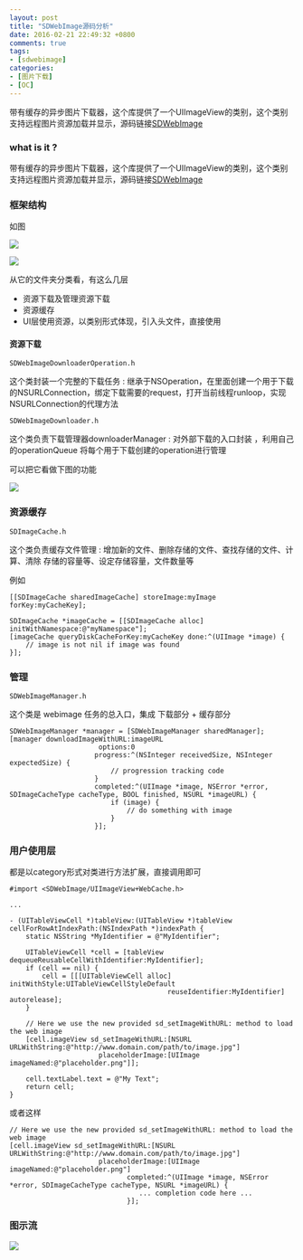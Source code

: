 ```yaml
---
layout: post
title: "SDWebImage源码分析"
date: 2016-02-21 22:49:32 +0800
comments: true
tags:
- [sdwebimage]
categories:
- [图片下载]
- [OC]
---
```


带有缓存的异步图片下载器，这个库提供了一个UIImageView的类别，这个类别支持远程图片资源加载并显示，源码链接[SDWebImage](https://github.com/rs/SDWebImage)

<!-- more -->

### what is it ?

带有缓存的异步图片下载器，这个库提供了一个UIImageView的类别，这个类别支持远程图片资源加载并显示，源码链接[SDWebImage](https://github.com/rs/SDWebImage)
 
### 框架结构

如图

![](/images/sdwebimage.jpg)

![](/images/sdwebimage_ifelse.png)

从它的文件夹分类看，有这么几层

* 资源下载及管理资源下载
* 资源缓存
* UI层使用资源，以类别形式体现，引入头文件，直接使用

#### 资源下载

```
SDWebImageDownloaderOperation.h
```
这个类封装一个完整的下载任务 : 继承于NSOperation，在里面创建一个用于下载的NSURLConnection，绑定下载需要的request，打开当前线程runloop，实现NSURLConnection的代理方法

```
SDWebImageDownloader.h

```
这个类负责下载管理器downloaderManager : 对外部下载的入口封装 ，利用自己的operationQueue 将每个用于下载创建的operation进行管理

可以把它看做下图的功能

![](/images/downloadmanager.jpg)


### 资源缓存

```
SDImageCache.h
```
这个类负责缓存文件管理 : 增加新的文件、删除存储的文件、查找存储的文件、计算、清除 存储的容量等、设定存储容量，文件数量等

例如

```
[[SDImageCache sharedImageCache] storeImage:myImage forKey:myCacheKey];

```

```
SDImageCache *imageCache = [[SDImageCache alloc] initWithNamespace:@"myNamespace"];
[imageCache queryDiskCacheForKey:myCacheKey done:^(UIImage *image) {
    // image is not nil if image was found
}];

```

### 管理

```
SDWebImageManager.h
```
这个类是 webimage 任务的总入口，集成 下载部分 + 缓存部分

```
SDWebImageManager *manager = [SDWebImageManager sharedManager];
[manager downloadImageWithURL:imageURL
                      options:0
                     progress:^(NSInteger receivedSize, NSInteger expectedSize) {
                         // progression tracking code
                     }
                     completed:^(UIImage *image, NSError *error, SDImageCacheType cacheType, BOOL finished, NSURL *imageURL) {
                         if (image) {
                             // do something with image
                         }
                     }];
```

### 用户使用层

都是以category形式对类进行方法扩展，直接调用即可

```
#import <SDWebImage/UIImageView+WebCache.h>

...

- (UITableViewCell *)tableView:(UITableView *)tableView cellForRowAtIndexPath:(NSIndexPath *)indexPath {
    static NSString *MyIdentifier = @"MyIdentifier";

    UITableViewCell *cell = [tableView dequeueReusableCellWithIdentifier:MyIdentifier];
    if (cell == nil) {
        cell = [[[UITableViewCell alloc] initWithStyle:UITableViewCellStyleDefault
                                       reuseIdentifier:MyIdentifier] autorelease];
    }

    // Here we use the new provided sd_setImageWithURL: method to load the web image
    [cell.imageView sd_setImageWithURL:[NSURL URLWithString:@"http://www.domain.com/path/to/image.jpg"]
                      placeholderImage:[UIImage imageNamed:@"placeholder.png"]];

    cell.textLabel.text = @"My Text";
    return cell;
}
```

或者这样

```
// Here we use the new provided sd_setImageWithURL: method to load the web image
[cell.imageView sd_setImageWithURL:[NSURL URLWithString:@"http://www.domain.com/path/to/image.jpg"]
                      placeholderImage:[UIImage imageNamed:@"placeholder.png"]
                             completed:^(UIImage *image, NSError *error, SDImageCacheType cacheType, NSURL *imageURL) {
                                ... completion code here ...
                             }];
```

### 图示流

![](/images/webimage_flow.png)










